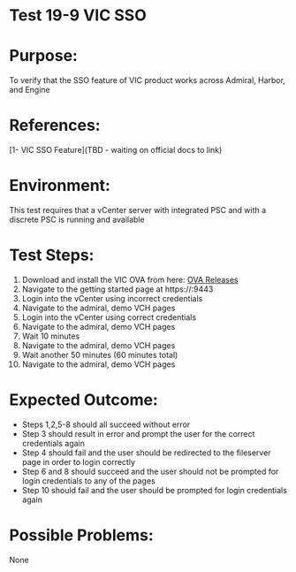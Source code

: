 Test 19-9 VIC SSO
=======

# Purpose:
To verify that the SSO feature of VIC product works across Admiral, Harbor, and Engine

# References:
[1- VIC SSO Feature](TBD - waiting on official docs to link)

# Environment:
This test requires that a vCenter server with integrated PSC and with a discrete PSC is running and available

# Test Steps:
1. Download and install the VIC OVA from here:
[OVA Releases](https://console.cloud.google.com/storage/browser/vic-product-ova-releases/?project=eminent-nation-87317&authuser=1)
2. Navigate to the getting started page at https://<VIC>:9443
3. Login into the vCenter using incorrect credentials
4. Navigate to the admiral, demo VCH pages
5. Login into the vCenter using correct credentials
6. Navigate to the admiral, demo VCH pages
7. Wait 10 minutes
8. Navigate to the admiral, demo VCH pages
9. Wait another 50 minutes (60 minutes total)
10. Navigate to the admiral, demo VCH pages

# Expected Outcome:
* Steps 1,2,5-8 should all succeed without error
* Step 3 should result in error and prompt the user for the correct credentials again
* Step 4 should fail and the user should be redirected to the fileserver page in order to login correctly
* Step 6 and 8 should succeed and the user should not be prompted for login credentials to any of the pages
* Step 10 should fail and the user should be prompted for login credentials again

# Possible Problems:
None
